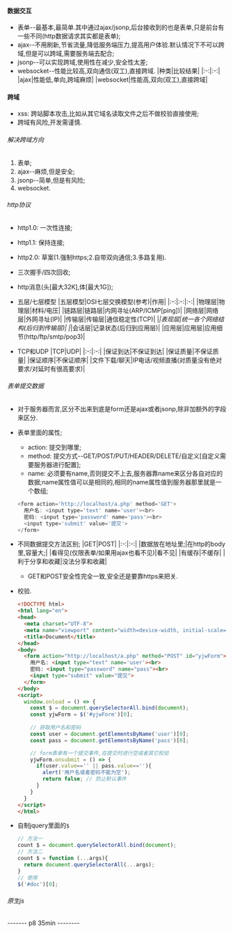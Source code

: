 #### 数据交互
- 表单--最基本,最简单.其中通过ajax/jsonp,后台接收到的也是表单,只是前台有一些不同(http数据请求其实都是表单);
- ajax--不用刷新,节省流量,降低服务端压力,提高用户体验.默认情况下不可以跨域,但是可以跨域,需要服务端去配合;
- jsonp--可以实现跨域,使用性在减少,安全性太差;
- websocket--性能比较高,双向通信(双工),直接跨域.
  |种类|比较结果|
  |:-:|:-:|
  |ajax|性能低,单向,跨域麻烦|
  |websocket|性能高,双向(双工),直接跨域|

#### 跨域
- xss: 跨站脚本攻击,比如从其它域名读取文件之后不做校验直接使用;
- 跨域有风险,开发需谨慎.

###### 解决跨域方向
1. 表单;
2. ajax--麻烦,但是安全;
3. jsonp--简单,但是有风险;
4. websocket.

###### http协议
- http1.0: 一次性连接;
- http1.1: 保持连接;
- http2.0: 草案(1.强制https;2.自带双向通信;3.多路复用).

- 三次握手/四次回收;
- http消息(头[最大32K],体[最大1G]);

- 五层/七层模型
  |五层模型|OSI七层交换模型(参考)|作用|
  |:-:|:-:|:-:|
  |物理层|物理层|材料/电压|
  |链路层|链路层|内网寻址(ARP/ICMP[ping])|
  |网络层|网络层|外网寻址(IP)|
  |传输层|传输层|通信稳定性(TCP)|
  |*|表现层|统一各个网络结构(后归到传输层)|
  |*|会话层|记录状态(后归到应用层)|
  |应用层|应用层|应用细节(http/ftp/smtp/pop3)|

- TCP和UDP
  |TCP|UDP|
  |:-:|:-:|
  |保证到达|不保证到达|
  |保证质量|不保证质量|
  |保证顺序|不保证顺序|
  |文件下载/聊天|IP电话/视频直播(对质量没有绝对要求/对延时有很高要求)|

###### 表单提交数据
- 对于服务器而言,区分不出来到底是form还是ajax或者jsonp,除非加额外的字段来区分.
- 表单里面的属性;
  - action: 提交到哪里;
  - method: 提交方式--GET/POST/PUT/HEADER/DELETE/自定义[自定义需要服务器进行配置];
  - name: 必须要有name,否则提交不上去,服务器靠name来区分各自对应的数据;name属性值可以是相同的,相同的name属性值到服务器那里就是一个数组;
  ```js 
  <form action='http://localhost/a.php' method='GET'>
    用户名: <input type='text' name='user'><br> 
    密码: <input type='password' name='pass'><br>
    <input type='submit' value='提交'>
  </form>
  ```
- 不同数据提交方法区别;
  |GET|POST|
  |:-:|:-:|
  |数据放在地址里;|在http的body里,容量大;|
  |看得见(仅限表单/如果用ajax也看不见)|看不见|
  |有缓存|不缓存|
  |利于分享和收藏|没法分享和收藏|
  - GET和POST安全性完全一致,安全还是要靠https来把关.
- 校验.
  ```html
  <!DOCTYPE html>
  <html lang="en">
  <head>
    <meta charset="UTF-8">
    <meta name="viewport" content="width=device-width, initial-scale=1.0">
    <title>Document</title>
  </head>
  <body>
    <form action="http://localhost/a.php" method="POST" id="yjwForm">
      用户名: <input type="text" name='user'><br>
      密码: <input type="password" name="pass"><br>
      <input type="submit" value="提交">
    </form>
  </body>
  <script>
    window.onload = () => {
      const $ = document.querySelectorAll.bind(document);
      const yjwForm = $('#yjwForm')[0];
      
      // 获取用户名和密码
      const user = document.getElementsByName('user')[0];
      const pass = document.getElementsByName('pass')[0];

      // form表单有一个提交事件,在提交时进行空或者其它校验
      yjwForm.onsubmit = () => {
        if(user.value=='' || pass.value==''){
          alert('用户名或者密码不能为空');
          return false; // 防止默认事件
        }
      }
    }
  </script>
  </html>
  ```

- 自制jquery里面的`$`
  ````js
  // 方法一
  count $ = document.querySelectorAll.bind(document);
  // 方法二
  count $ = function (...args){
    return document.querySelectorAll(...args);
  }
  // 使用
  $('#doc')[0];
  ````

###### 原生js


------- p8 35min --------